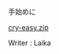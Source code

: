 手始めに

[cry-easy.zip](https://score.wanictf.org/storage/wps7tq2o7b538vemzgkjrp59e78pism0/cry-easy.zip)

Writer : Laika